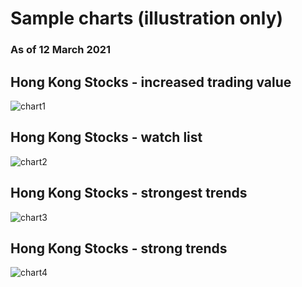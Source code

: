 # Sample charts (illustration only)
### As of 12 March 2021

## Hong Kong Stocks - increased trading value
<img src="images/chart1.png" alt="chart1">

## Hong Kong Stocks - watch list
<img src="images/chart2.png" alt="chart2">

## Hong Kong Stocks - strongest trends
<img src="images/chart3.png" alt="chart3">

## Hong Kong Stocks - strong trends
<img src="images/chart4.png" alt="chart4">
